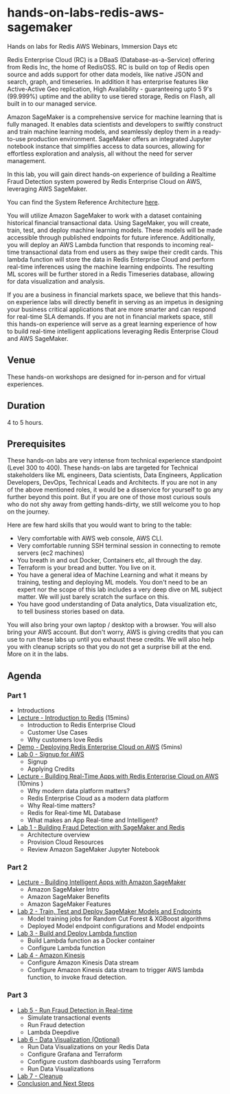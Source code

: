 # hands-on-labs-redis-aws-sagemaker
Hands on labs for Redis AWS Webinars, Immersion Days etc

Redis Enterprise Cloud (RC) is a DBaaS (Database-as-a-Service) offering from Redis Inc, the home of RedisOSS. RC is build on top of Redis open source and adds support for other data models, like native JSON and search, graph, and timeseries.  In addition it has  enterprise features like Active-Active Geo replication, High Availability - guaranteeing upto 5 9's (99.999%) uptime and the ability to use tiered storage, Redis on Flash, all built in to our managed service.

Amazon SageMaker is a comprehensive service for machine learning that is fully managed. It enables data scientists and developers to swiftly construct and train machine learning models, and seamlessly deploy them in a ready-to-use production environment. SageMaker offers an integrated Jupyter notebook instance that simplifies access to data sources, allowing for effortless exploration and analysis, all without the need for server management.

In this lab, you will gain direct hands-on experience of building a Realtime Fraud Detection system powered by Redis Enterprise Cloud on AWS, leveraging AWS SageMaker.

You can find the System Reference Architecture [here](https://d1.awsstatic.com/architecture-diagrams/ArchitectureDiagrams/aws_redis_realtime_fraud_detection_ra.pdf?did=wp_card&trk=wp_card).

You will utilize Amazon SageMaker to work with a dataset containing historical financial transactional data. Using SageMaker, you will create, train, test, and deploy machine learning models. These models will be made accessible through published endpoints for future inference. Additionally, you will deploy an AWS Lambda function that responds to incoming real-time transactional data from end users as they swipe their credit cards. This lambda function will store the data in Redis Enterprise Cloud and perform real-time inferences using the machine learning endpoints. The resulting ML scores will be further stored in a Redis Timeseries database, allowing for data visualization and analysis.


If you are a business in financial markets space, we believe that this hands-on experience labs will directly benefit in serving as an impetus in designing your business critical applications that are more smarter and can respond for real-time SLA demands. If you are not in financial markets space, still this hands-on experience will serve as a great learning experience of how to build real-time intelligent applications leveraging Redis Enterprise Cloud and AWS SageMaker.

## Venue
These hands-on workshops are designed for in-person and for virtual experiences.

## Duration
4 to 5 hours.

## Prerequisites
These hands-on labs are very intense from technical experience standpoint (Level 300 to 400). These hands-on labs are targeted for Technical stakeholders like ML engineers, Data scientists, Data Engineers, Application Developers, DevOps, Technical Leads and Architects.  If you are not in any of the above mentioned roles, it would be a disservice for yourself to go any further beyond this point. But if you are one of those most curious souls who do not shy away from getting hands-dirty, we still welcome you to hop on the journey.

Here are few hard skills that you would want to bring to the table:
- Very comfortable with AWS web console, AWS CLI.
- Very comfortable running SSH terminal session in connecting to remote servers (ec2 machines)
- You breath in and out Docker, Containers etc, all through the day.
- Terraform is your bread and butter. You live on it.
- You have a general idea of Machine Learning and what it means by training, testing and deploying ML models. You don't need to be an expert nor the scope of this lab includes a very deep dive on ML subject matter. We will just barely scratch the surface on this.
- You have good understanding of Data analytics, Data visualization etc, to tell business stories based on data.

You will also bring your own laptop / desktop with a browser. You will also bring your AWS account. But don't worry, AWS is giving credits that you can use to run these labs up until you exhaust these credits. We will also help you with cleanup scripts so that you do not get a surprise bill at the end. More on it in the labs.

## Agenda

### Part 1
* Introductions
* [Lecture - Introduction to Redis](https://docs.google.com/presentation/d/1h6GrhdR6_Dt-NP9BEcea5mlGtYE4Atk1QlBvCMu1WCA/edit#slide=id.p1) (15mins)
  *	Introduction to Redis Enterprise Cloud
  * Customer Use Cases
  * Why customers love Redis
* [Demo - Deploying Redis Enterprise Cloud on AWS](https://docs.google.com/presentation/d/1h6GrhdR6_Dt-NP9BEcea5mlGtYE4Atk1QlBvCMu1WCA/edit#slide=id.g245becdb483_0_0)  (5mins)
* [Lab 0 - Signup for AWS](Lab%200%20-%20Signup%20for%20AWS)
  * Signup
  * Applying Credits
* [Lecture - Building Real-Time Apps with Redis Enterprise Cloud on AWS](https://docs.google.com/presentation/d/1h6GrhdR6_Dt-NP9BEcea5mlGtYE4Atk1QlBvCMu1WCA/edit#slide=id.g21cf153777b_0_5676) (10mins )
  * Why modern data platform matters?
  * Redis Enterprise Cloud as a modern data platform
  * Why Real-time matters?
  * Redis for Real-time ML Database
  * What makes an App Real-time and Intelligent?
* [Lab 1 - Building Fraud Detection with SageMaker and Redis](Lab%201%20-%20Building%20Fraud%20Detection%20with%20SageMaker%20and%20Redis)
  * Architecture overview
  * Provision Cloud Resources
  * Review Amazon SageMaker Jupyter Notebook

### Part 2

* [Lecture - Building Intelligent Apps with Amazon SageMaker](https://docs.google.com/presentation/d/1h6GrhdR6_Dt-NP9BEcea5mlGtYE4Atk1QlBvCMu1WCA/edit#slide=id.g21cf153777b_0_7595)
  * Amazon SageMaker Intro
  * Amazon SageMaker Benefits
  * Amazon SageMaker Features
* [Lab 2 - Train, Test and Deploy SageMaker Models and Endpoints](Lab%202%20-%20Train,%20Test%20and%20Deploy%20SageMaker%20Models)
  * Model training jobs for Random Cut Forest & XGBoost algorithms
  * Deployed Model endpoint configurations and Model endpoints
* [Lab 3 - Build and Deploy Lambda function](Lab%203%20-%20Build%20and%20Deploy%20Lambda%20function)
  * Build Lambda function as a Docker container
  * Configure Lambda function
* [Lab 4 - Amazon Kinesis](Lab%204%20-%20Amazon%20Kinesis)
  *	Configure Amazon Kinesis Data stream
  * Configure Amazon Kinesis data stream to trigger AWS lambda function, to invoke fraud detection.

### Part 3

* [Lab 5 - Run Fraud Detection in Real-time](Lab%205%20-%20Run%20Fraud%20Detection%20in%20Real-time)
  * Simulate transactional events
  * Run Fraud detection
  * Lambda Deepdive
* [Lab 6 - Data Visualization (Optional)](Lab%206%20-%20Data%20Visualization%20(Optional))
  * Run Data Visualizations on your Redis Data
  * Configure Grafana and Terraform
  * Configure custom dashboards using Terraform
  * Run Data Visualizations
* [Lab 7 - Cleanup](Lab%207%20-%20Cleanup)
* [Conclusion and Next Steps](https://docs.google.com/presentation/d/1h6GrhdR6_Dt-NP9BEcea5mlGtYE4Atk1QlBvCMu1WCA/edit#slide=id.g1d1930c12ae_1_876)

